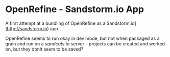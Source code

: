 # OpenRefine - Sandstorm.io App

A first attempt at a bundling of OpenRefine as a Sandstorm.io](http://sandstorm.io) app.

OpenRefine seems to run okay in dev mode, but not when packaged as a grain and run on a *sandcats.io* server - projects can be created and worked on, but they donlt seem to be saved?
